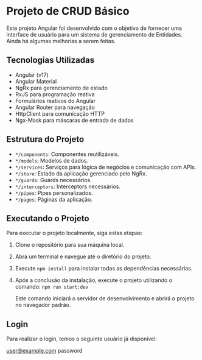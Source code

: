 # Projeto de CRUD Básico

Este projeto Angular foi desenvolvido com o objetivo de fornecer uma interface de usuário para um sistema de gerenciamento de Entidades. Ainda há algumas melhorias a serem feitas.

## Tecnologias Utilizadas

-   Angular (v17)
-   Angular Material
-   NgRx para gerenciamento de estado
-   RxJS para programação reativa
-   Formulários reativos do Angular
-   Angular Router para navegação
-   HttpClient para comunicação HTTP
-   Ngx-Mask para máscaras de entrada de dados

## Estrutura do Projeto

-   `*/components`: Componentes reutilizáveis.
-   `*/models`: Modelos de dados.
-   `*/services`: Serviços para lógica de negócios e comunicação com APIs.
-   `*/store`: Estado da aplicação gerenciado pelo NgRx.
-   `*/guards`: Guards necessários.
-   `*/interceptors`: Interceptors necessários.
-   `*/pipes`: Pipes personalizados.
-   `*/pages`: Páginas da aplicação.

## Executando o Projeto

Para executar o projeto localmente, siga estas etapas:

1.  Clone o repositório para sua máquina local.
    
2.  Abra um terminal e navegue até o diretório do projeto.
    
3.  Execute `npm install` para instalar todas as dependências necessárias.
    
4.  Após a conclusão da instalação, execute o projeto utilizando o comando:
    `npm run start:dev` 
    
    Este comando iniciará o servidor de desenvolvimento e abrirá o projeto no navegador padrão.

## Login

Para realizar o login, temos o seguinte usuário já disponível: 

user@example.com
password
